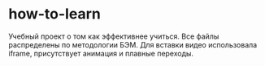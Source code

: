 # how-to-learn

Учебный проект о том как эффективнее учиться.
Все файлы распределены по методологии БЭМ. Для вставки видео использовала iframe, присутствует анимация и плавные переходы.
